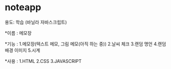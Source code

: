 # noteapp

 용도: 학습
 (바닐라 자바스크립트)

 *이름 : 
 메모장

 *기능 : 
 1.메모장(텍스트 메모, 그림 메모(아직 하는 중))
 2.날씨 체크
 3.랜덤 명언
 4.랜덤 배경 이미지
 5.시계

 *사용 : 
 1.HTML
 2.CSS
 3.JAVASCRIPT


